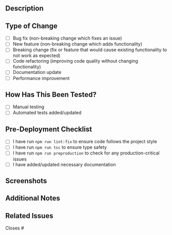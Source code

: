 ## Description

<!-- Describe the changes introduced by this PR and the purpose of these changes -->

## Type of Change

<!-- Please delete options that are not relevant -->
- [ ] Bug fix (non-breaking change which fixes an issue)
- [ ] New feature (non-breaking change which adds functionality)
- [ ] Breaking change (fix or feature that would cause existing functionality to not work as expected)
- [ ] Code refactoring (improving code quality without changing functionality)
- [ ] Documentation update
- [ ] Performance improvement

## How Has This Been Tested?

<!-- Please describe the tests you've added to ensure your changes work properly -->
- [ ] Manual testing
- [ ] Automated tests added/updated

## Pre-Deployment Checklist

- [ ] I have run `npm run lint:fix` to ensure code follows the project style
- [ ] I have run `npm run tsc` to ensure type safety
- [ ] I have run `npm run preproduction` to check for any production-critical issues
- [ ] I have added/updated necessary documentation

## Screenshots

<!-- If applicable, add screenshots or videos to help explain your changes -->

## Additional Notes

<!-- Add any other context about your PR here -->

## Related Issues

<!-- Link to the issues this PR addresses -->
Closes #
